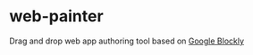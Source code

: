 # web-painter
Drag and drop web app authoring tool based on [Google Blockly](https://developers.google.com/blockly/)
